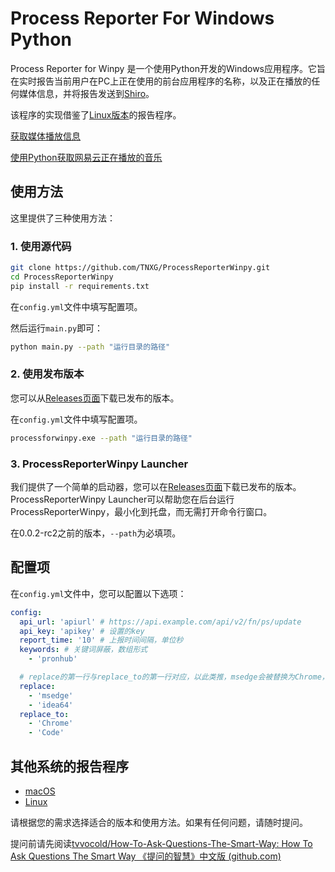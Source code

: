 # Process Reporter For Windows Python

Process Reporter for Winpy 是一个使用Python开发的Windows应用程序。它旨在实时报告当前用户在PC上正在使用的前台应用程序的名称，以及正在播放的任何媒体信息，并将报告发送到[Shiro](https://github.com/Innei/Shiro)。

该程序的实现借鉴了[Linux版本](https://github.com/ttimochan/processforlinux)的报告程序。

[获取媒体播放信息](https://stackoverflow.com/questions/65011660/how-can-i-get-the-title-of-the-currently-playing-media-in-windows-10-with-python)

[使用Python获取网易云正在播放的音乐](https://egg.moe/2020/07/get-netease-cloudmusic-playing/)

## 使用方法

这里提供了三种使用方法：

### 1. 使用源代码

```bash
git clone https://github.com/TNXG/ProcessReporterWinpy.git
cd ProcessReporterWinpy
pip install -r requirements.txt
```

在`config.yml`文件中填写配置项。

然后运行`main.py`即可：

```bash
python main.py --path "运行目录的路径"
```

### 2. 使用发布版本

您可以从[Releases页面](https://github.com/TNXG/ProcessReporterWinpy/releases)下载已发布的版本。

在`config.yml`文件中填写配置项。

```bash
processforwinpy.exe --path "运行目录的路径"
```

### 3. ProcessReporterWinpy Launcher

我们提供了一个简单的启动器，您可以在[Releases页面](https://github.com/TNXG/ProcessReporterWinpy/releases)下载已发布的版本。
ProcessReporterWinpy Launcher可以帮助您在后台运行ProcessReporterWinpy，最小化到托盘，而无需打开命令行窗口。

在0.0.2-rc2之前的版本，`--path`为必填项。

## 配置项

在`config.yml`文件中，您可以配置以下选项：

```yaml
config:
  api_url: 'apiurl' # https://api.example.com/api/v2/fn/ps/update
  api_key: 'apikey' # 设置的key
  report_time: '10' # 上报时间间隔，单位秒
  keywords: # 关键词屏蔽，数组形式
    - 'pronhub'

  # replace的第一行与replace_to的第一行对应，以此类推，msedge会被替换为Chrome，idea64会被替换为Code
  replace:
    - 'msedge'
    - 'idea64'
  replace_to:
    - 'Chrome'
    - 'Code'
```

## 其他系统的报告程序

- [macOS](https://github.com/mx-space/ProcessReporterMac)
- [Linux](https://github.com/ttimochan/processforlinux)

请根据您的需求选择适合的版本和使用方法。如果有任何问题，请随时提问。

提问前请先阅读[tvvocold/How-To-Ask-Questions-The-Smart-Way: How To Ask Questions The Smart Way 《提问的智慧》中文版 (github.com)](https://github.com/tvvocold/How-To-Ask-Questions-The-Smart-Way)

